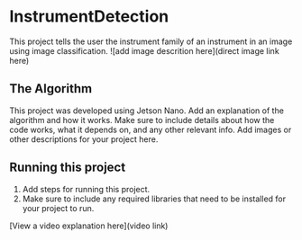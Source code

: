 # InstrumentDetection
This project tells the user the instrument family of an instrument in an image using image classification.
![add image descrition here](direct image link here)

## The Algorithm

This project was developed using Jetson Nano.
Add an explanation of the algorithm and how it works. Make sure to include details about how the code works, what it depends on, and any other relevant info. Add images or other descriptions for your project here. 

## Running this project

1. Add steps for running this project.
2. Make sure to include any required libraries that need to be installed for your project to run.

[View a video explanation here](video link)

